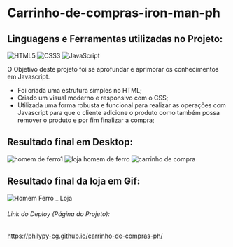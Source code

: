 # Carrinho-de-compras-iron-man-ph

## Linguagens e Ferramentas utilizadas no Projeto:

![HTML5](https://img.shields.io/badge/html5-%23E34F26.svg?style=for-the-badge&logo=html5&logoColor=white)
![CSS3](https://img.shields.io/badge/css3-%231572B6.svg?style=for-the-badge&logo=css3&logoColor=white)
![JavaScript](https://img.shields.io/badge/javascript-%23323330.svg?style=for-the-badge&logo=javascript&logoColor=%23F7DF1E)



O Objetivo deste projeto foi se aprofundar e aprimorar os conhecimentos em Javascript.

- Foi criada uma estrutura simples no HTML;
- Criado um visual moderno e responsivo com o CSS;
- Utilizada uma forma robusta e funcional para realizar as operações com Javascript para que o cliente adicione o produto como também possa remover o produto e por fim finalizar a compra;



## Resultado final em Desktop:

![homem de ferro1](https://user-images.githubusercontent.com/119917190/215656547-4139468f-ad53-4f56-b6a7-a67050015eb1.jpg)
![loja homem de ferro](https://user-images.githubusercontent.com/119917190/215656891-abad7166-ae92-47f8-af18-30febbd1e1ea.jpg)
![carrinho de compra](https://user-images.githubusercontent.com/119917190/215656955-0aa8ecbd-7872-4fd7-b0e8-57563f30ccef.jpg)

## Resultado final da loja em Gif:

![Homem Ferro _ Loja](https://user-images.githubusercontent.com/119917190/215657814-7c1d3567-57d1-4d04-99a1-61109c31e6c9.gif)

###### Link do Deploy (Página do Projeto):
https://philypy-cg.github.io/carrinho-de-compras-ph/
